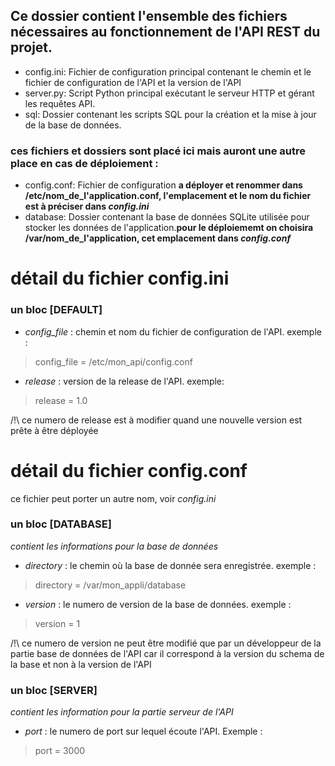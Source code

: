 ## Ce dossier contient l'ensemble des fichiers nécessaires au fonctionnement de l'API REST du projet.

- config.ini: Fichier de configuration principal contenant le chemin et le fichier de configuration de l'API et la version de l'API
- server.py: Script Python principal exécutant le serveur HTTP et gérant les requêtes API.
- sql: Dossier contenant les scripts SQL pour la création et la mise à jour de la base de données.

### ces fichiers et dossiers sont placé ici mais auront une autre place en cas de déploiement :
- config.conf: Fichier de configuration **a déployer et renommer dans /etc/nom_de_l'application.conf, l'emplacement et le nom du fichier est à préciser dans ***config.ini***** 
- database: Dossier contenant la base de données SQLite utilisée pour stocker les données de l'application.**pour le déploiememt on choisira /var/nom_de_l'application, cet emplacement dans ***config.conf*****

# détail du fichier **config.ini**
### un bloc **[DEFAULT]**
- *config_file* : chemin et nom du fichier de configuration de l'API. exemple :
> config_file = /etc/mon_api/config.conf

- *release* : version de la release de l'API. exemple:
> release = 1.0  

/!\ ce numero de release est à modifier quand une nouvelle version est prête à être déployée
# détail du fichier **config.conf**
ce fichier peut porter un autre nom, voir *config.ini*

### un bloc **[DATABASE]**
*contient les informations pour la base de données*  
- *directory* : le chemin où la base de donnée sera enregistrée. exemple :
> directory = /var/mon_appli/database
- *version* : le numero de version de la base de données. exemple :
> version = 1  

/!\ ce numero de version ne peut être modifié que par un développeur de la partie base de données de l'API car il correspond à la version du schema de la base et non à la version de l'API

### un bloc **[SERVER]**
*contient les information pour la partie serveur de l'API*
- *port* : le numero de port sur lequel écoute l'API. Exemple :
> port = 3000
